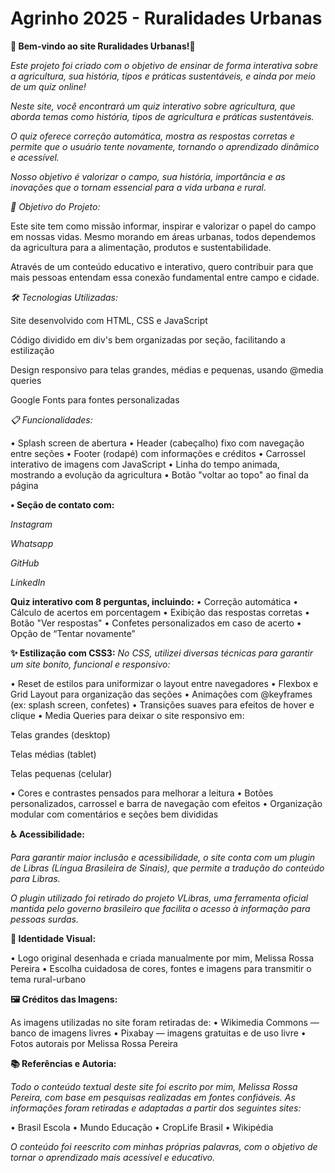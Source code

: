 # Agrinho 2025 - Ruralidades Urbanas

**🌾 Bem-vindo ao site Ruralidades Urbanas!🌾**

*Este projeto foi criado com o objetivo de ensinar de forma interativa sobre a agricultura, sua história, tipos e práticas sustentáveis, e ainda por meio de um quiz online!*

*Neste site, você encontrará um quiz interativo sobre agricultura, que aborda temas como história, tipos de agricultura e práticas sustentáveis.*

*O quiz oferece correção automática, mostra as respostas corretas e permite que o usuário tente novamente, tornando o aprendizado dinâmico e acessível.*

*Nosso objetivo é valorizar o campo, sua história, importância e as inovações que o tornam essencial para a vida urbana e rural.*

*🎯 Objetivo do Projeto:*

Este site tem como missão informar, inspirar e valorizar o papel do campo em nossas vidas. Mesmo morando em áreas urbanas, todos dependemos da agricultura para a alimentação, produtos e sustentabilidade.

Através de um conteúdo educativo e interativo, quero contribuir para que mais pessoas entendam essa conexão fundamental entre campo e cidade.

*🛠 Tecnologias Utilizadas:*

Site desenvolvido com HTML, CSS e JavaScript

Código dividido em div's bem organizadas por seção, facilitando a estilização

Design responsivo para telas grandes, médias e pequenas, usando @media queries

Google Fonts para fontes personalizadas

*📋 Funcionalidades:*

• Splash screen de abertura
• Header (cabeçalho) fixo com navegação entre seções
• Footer (rodapé) com informações e créditos
• Carrossel interativo de imagens com JavaScript
• Linha do tempo animada, mostrando a evolução da agricultura
• Botão "voltar ao topo" ao final da página

**• Seção de contato com:**

*Instagram*

*Whatsapp*

*GitHub*

*LinkedIn*

**Quiz interativo com 8 perguntas, incluindo:**
• Correção automática
• Cálculo de acertos em porcentagem
• Exibição das respostas corretas
• Botão "Ver respostas"
• Confetes personalizados em caso de acerto
• Opção de “Tentar novamente”

**✨ Estilização com CSS3:**
*No CSS, utilizei diversas técnicas para garantir um site bonito, funcional e responsivo:*

• Reset de estilos para uniformizar o layout entre navegadores
• Flexbox e Grid Layout para organização das seções
• Animações com @keyframes (ex: splash screen, confetes)
• Transições suaves para efeitos de hover e clique
• Media Queries para deixar o site responsivo em:

Telas grandes (desktop)

Telas médias (tablet)

Telas pequenas (celular)

• Cores e contrastes pensados para melhorar a leitura
• Botões personalizados, carrossel e barra de navegação com efeitos
• Organização modular com comentários e seções bem divididas

**♿ Acessibilidade:**

*Para garantir maior inclusão e acessibilidade, o site conta com um plugin de Libras (Língua Brasileira de Sinais), que permite a tradução do conteúdo para Libras.*

*O plugin utilizado foi retirado do projeto VLibras, uma ferramenta oficial mantida pelo governo brasileiro que facilita o acesso à informação para pessoas surdas.*

**🎨 Identidade Visual:**

• Logo original desenhada e criada manualmente por mim, Melissa Rossa Pereira
• Escolha cuidadosa de cores, fontes e imagens para transmitir o tema rural-urbano

**🖼 Créditos das Imagens:**

As imagens utilizadas no site foram retiradas de:
• Wikimedia Commons — banco de imagens livres
• Pixabay — imagens gratuitas e de uso livre
• Fotos autorais por Melissa Rossa Pereira

**📚 Referências e Autoria:**

*Todo o conteúdo textual deste site foi escrito por mim, Melissa Rossa Pereira, com base em pesquisas realizadas em fontes confiáveis. As informações foram retiradas e adaptadas a partir dos seguintes sites:*

• Brasil Escola
• Mundo Educação
• CropLife Brasil
• Wikipédia

*O conteúdo foi reescrito com minhas próprias palavras, com o objetivo de tornar o aprendizado mais acessível e educativo.*

